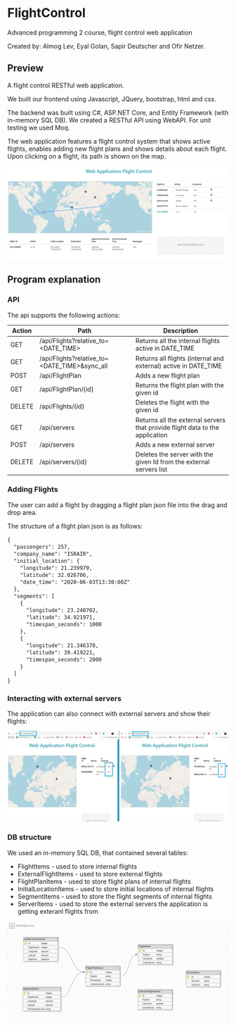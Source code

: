 # FlightControl
Advanced programming 2 course, flight control web application

Created by: Almog Lev, Eyal Golan, Sapir Deutscher and Ofir Netzer.

## Preview

A flight control RESTful web application.

We built our frontend using Javascript, JQuery, bootstrap, html and css. 

The backend was built using C#, ASP.NET Core, and Entity Framework (with in-memory SQL DB). We created a RESTful API using WebAPI.
For unit testing we used Moq.

The web application features a flight control system that shows active flights, enables adding new flight plans and shows details about each flight. Upon clicking on a flight, its path is shown on the map.

![WebApplicationFlightControl](img/WebApplicationFlightControl.JPG)

## Program explanation

### API

The api supports the following actions:

Action | Path | Description
------ | --------- | ----------
GET | /api/Flights?relative_to=<DATE_TIME> | Returns all the internal flights active in DATE_TIME
GET | /api/Flights?relative_to=<DATE_TIME>&sync_all | Returns all flights (internal and external) active in DATE_TIME
POST | /api/FlightPlan | Adds a new flight plan
GET | /api/FlightPlan/{id} | Returns the flight plan with the given id
DELETE | /api/Flights/{id} | Deletes the flight with the given id
GET | /api/servers | Returns all the external servers that provide flight data to the application
POST | /api/servers | Adds a new external server
DELETE | /api/servers/{id} | Deletes the server with the given Id from the external servers list

### Adding Flights

The user can add a flight by dragging a flight plan json file into the drag and drop area.

The structure of a flight plan json is as follows:

```
{
  "passengers": 257,
  "company_name": "ISRAIR",
  "initial_location": {
    "longitude": 21.239979,
    "latitude": 32.026706,
    "date_time": "2020-06-03T13:30:00Z"
  },
  "segments": [
    {
      "longitude": 23.240702,
      "latitude": 34.921971,
      "timespan_seconds": 1000
    },
    {
      "longitude": 21.346370,
      "latitude": 39.419221,
      "timespan_seconds": 2000
    }
  ]
}
```

### Interacting with external servers

The application can also connect with external servers and show their flights:

![InteractingWithExternalServers](img/InteractingWithExternalServers.jpg)

### DB structure

We used an in-memory SQL DB, that contained several tables: 

* FlightItems - used to store internal flights
* ExternalFlightItems - used to store external flights
* FlightPlanItems - used to store flight plans of internal flights
* InitialLocationItems - used to store initial locations of internal flights
* SegmentItems - used to store the flight segments of internal flights
* ServerItems - used to store the external servers the application is getting exteranl flights from

![DBStructure](img/DBStructure.jpg)
